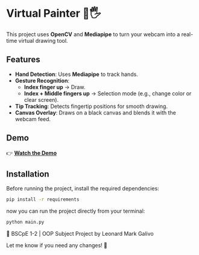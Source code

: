 # Virtual Painter 🎨🖐️

This project uses **OpenCV** and **Mediapipe** to turn your webcam into a real-time virtual drawing tool.

## Features
- **Hand Detection**: Uses **Mediapipe** to track hands.
- **Gesture Recognition**:  
  - **Index finger up** → Draw.  
  - **Index + Middle fingers up** → Selection mode (e.g., change color or clear screen).  
- **Tip Tracking**: Detects fingertip positions for smooth drawing.
- **Canvas Overlay**: Draws on a black canvas and blends it with the webcam feed.

## Demo
👉 **[Watch the Demo](#)** 

## Installation
Before running the project, install the required dependencies:
```bash
pip install -r requirements
```
now you can run the project directly from your terminal:
```bash
python main.py
```

📌 BSCpE 1-2 | OOP Subject
Project by Leonard Mark Galivo

Let me know if you need any changes! 🚀

